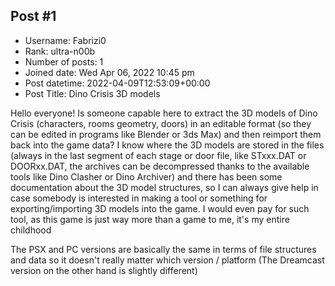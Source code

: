 ## Post #1
- Username: Fabrizi0
- Rank: ultra-n00b
- Number of posts: 1
- Joined date: Wed Apr 06, 2022 10:45 pm
- Post datetime: 2022-04-09T12:53:09+00:00
- Post Title: Dino Crisis 3D models

Hello everyone!
Is someone capable here to extract the 3D models of Dino Crisis (characters, rooms geometry, doors) in an editable format (so they can be edited in programs like Blender or 3ds Max) and then reimport them back into the game data?
I know where the 3D models are stored in the files (always in the last segment of each stage or door file, like STxxx.DAT or DOORxx.DAT, the archives can be decompressed thanks to the available tools like Dino Clasher or Dino Archiver) and there has been some documentation about the 3D model structures, so I can always give help in case somebody is interested in making a tool or something for exporting/importing 3D models into the game. I would even pay for such tool, as this game is just way more than a game to me, it's my entire childhood 

The PSX and PC versions are basically the same in terms of file structures and data so it doesn't really matter which version / platform (The Dreamcast version on the other hand is slightly different)
